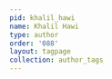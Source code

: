 ```yaml
---
pid: khalil_hawi
name: Khalil Hawi
type: author
order: '088'
layout: tagpage
collection: author_tags
---
```

